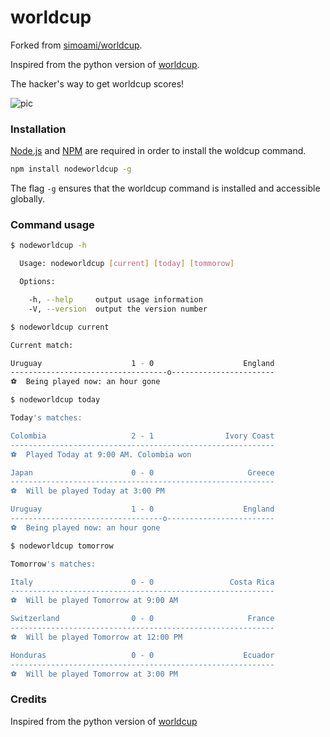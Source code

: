 worldcup
========

Forked from [simoami/worldcup](https://github.com/simoami/worldcup).

Inspired from the python version of [worldcup](https://github.com/fatiherikli/worldcup).

The hacker's way to get worldcup scores!

![pic](https://dl.dropboxusercontent.com/u/107773577/Blog%20pics/Screen%20Shot%202014-06-19%20at%2012.51.54%20PM.png)

### Installation

[Node.js](http://nodejs.org/) and [NPM](https://www.npmjs.org) are required in order to install the woldcup command.

```bash
npm install nodeworldcup -g
```

The flag `-g` ensures that the worldcup command is installed and accessible globally.


### Command usage

```bash
$ nodeworldcup -h

  Usage: nodeworldcup [current] [today] [tommorow]

  Options:

    -h, --help     output usage information
    -V, --version  output the version number
```

```bash
$ nodeworldcup current

Current match:

Uruguay                    1 - 0                    England
-----------------------------------o-----------------------
⚽  Being played now: an hour gone
```

```bash
$ nodeworldcup today

Today's matches:

Colombia                   2 - 1                Ivory Coast
-----------------------------------------------------------
⚽  Played Today at 9:00 AM. Colombia won

Japan                      0 - 0                     Greece
-----------------------------------------------------------
⚽  Will be played Today at 3:00 PM

Uruguay                    1 - 0                    England
----------------------------------o------------------------
⚽  Being played now: an hour gone
```

```bash
$ nodeworldcup tomorrow

Tomorrow's matches:

Italy                      0 - 0                 Costa Rica
-----------------------------------------------------------
⚽  Will be played Tomorrow at 9:00 AM

Switzerland                0 - 0                     France
-----------------------------------------------------------
⚽  Will be played Tomorrow at 12:00 PM

Honduras                   0 - 0                    Ecuador
-----------------------------------------------------------
⚽  Will be played Tomorrow at 3:00 PM
```

### Credits

Inspired from the python version of [worldcup](https://github.com/fatiherikli/worldcup)

